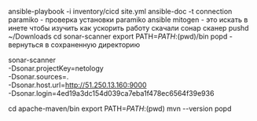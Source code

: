 ansible-playbook -i inventory/cicd site.yml
ansible-doc -t connection paramiko - проверка установки paramiko
ansible mitogen - это искать в инете чтобы изучить как ускорить работу
скачали сонар сканер
pushd ~/Downloads
cd sonar-scanner
export PATH=$PATH:$(pwd)/bin
popd - вернуться в сохраненную директорию

sonar-scanner \
  -Dsonar.projectKey=netology \
  -Dsonar.sources=. \
  -Dsonar.host.url=http://51.250.13.160:9000 \
  -Dsonar.login=4ed19a3dc154d039ca7eba1f478ec6564f39e936

cd apache-maven/bin
export PATH=$PATH:$(pwd)
mvn --version
popd
